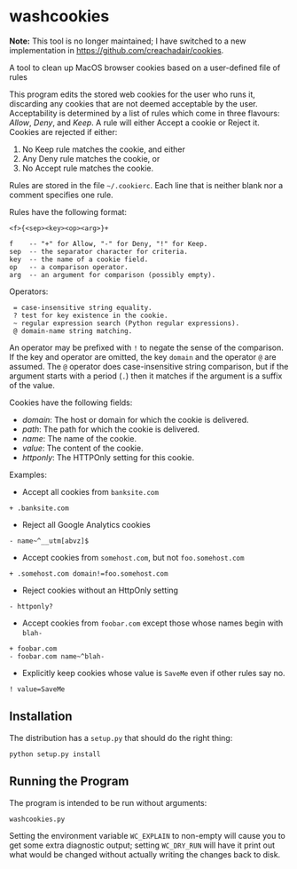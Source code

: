 washcookies
===========

**Note:** This tool is no longer maintained; I have switched to a new
implementation in https://github.com/creachadair/cookies.

A tool to clean up MacOS browser cookies based on a user-defined file of rules

This program edits the stored web cookies for the user who runs it, discarding
any cookies that are not deemed acceptable by the user.  Acceptability is
determined by a list of rules which come in three flavours: _Allow_, _Deny_,
and _Keep_.  A rule will either Accept a cookie or Reject it.  Cookies are
rejected if either:

1. No Keep rule matches the cookie, and either
2. Any Deny rule matches the cookie, or
3. No Accept rule matches the cookie.

Rules are stored in the file `~/.cookierc`.  Each line that is neither blank
nor a comment specifies one rule.

Rules have the following format:

```
<f>{<sep><key><op><arg>}+

f    -- "+" for Allow, "-" for Deny, "!" for Keep.
sep  -- the separator character for criteria.
key  -- the name of a cookie field.
op   -- a comparison operator.
arg  -- an argument for comparison (possibly empty).
```

Operators:
```
 = case-insensitive string equality.
 ? test for key existence in the cookie.
 ~ regular expression search (Python regular expressions).
 @ domain-name string matching.
```

An operator may be prefixed with `!` to negate the sense of the comparison.  If
the key and operator are omitted, the key `domain` and the operator `@` are
assumed.  The `@` operator does case-insensitive string comparison, but if the
argument starts with a period (`.`) then it matches if the argument is a suffix
of the value.

Cookies have the following fields:
- *domain*:   The host or domain for which the cookie is delivered.
- *path*:     The path for which the cookie is delivered.
- *name*:     The name of the cookie.
- *value*:    The content of the cookie.
- *httponly*: The HTTPOnly setting for this cookie.

Examples:
+ Accept all cookies from `banksite.com`
```
+ .banksite.com
```

+ Reject all Google Analytics cookies
```
- name~^__utm[abvz]$
```

+ Accept cookies from `somehost.com`, but not `foo.somehost.com`
```
+ .somehost.com domain!=foo.somehost.com
```

+ Reject cookies without an HttpOnly setting
```
- httponly?
```

+ Accept cookies from `foobar.com` except those whose names begin with `blah-`
```
+ foobar.com
- foobar.com name~^blah-
```

+ Explicitly keep cookies whose value is `SaveMe` even if other rules say no.
```
! value=SaveMe
```

## Installation ##

The distribution has a `setup.py` that should do the right thing:

    python setup.py install

## Running the Program ##

The program is intended to be run without arguments:

    washcookies.py

Setting the environment variable `WC_EXPLAIN` to non-empty will cause you to
get some extra diagnostic output; setting `WC_DRY_RUN` will have it print out
what would be changed without actually writing the changes back to disk.
